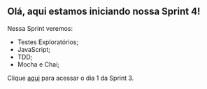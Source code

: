 ## Olá, aqui estamos iniciando nossa Sprint 4!
Nessa Sprint veremos:
* Testes Exploratórios;
* JavaScript;
* TDD;
* Mocha e Chai;

Clique [aqui](https://github.com/fernandokerico/ProjetoGit/blob/pb_Sprint3/Sprint3/DoR%2C%20DoD%20%26%20Acceptance%20Criteria.md) para acessar o dia 1 da Sprint 3. 
